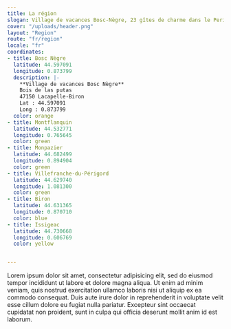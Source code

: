 ```yaml
---
title: La région
slogan: Village de vacances Bosc-Nègre, 23 gîtes de charme dans le Perigord Noir
cover: "/uploads/header.png"
layout: "Region"
route: "fr/region"
locale: "fr"
coordinates:
- title: Bosc Nègre
  latitude: 44.597091
  longitude: 0.873799
  description: |-
    **Village de vacances Bosc Nègre**  
    Bois de las putas  
    47150 Lacapelle-Biron  
    Lat : 44.597091  
    Long : 0.873799  
  color: orange
- title: Montflanquin
  latitude: 44.532771
  longitude: 0.765645
  color: green
- title: Monpazier
  latitude: 44.682499
  longitude: 0.894904
  color: green
- title: Villefranche-du-Périgord
  latitude: 44.629740
  longitude: 1.081300
  color: green
- title: Biron
  latitude: 44.631365
  longitude: 0.870710
  color: blue
- title: Issigeac
  latitude: 44.730668
  longitude: 0.606769
  color: yellow


---
```


Lorem ipsum dolor sit amet, consectetur adipisicing elit, sed do eiusmod tempor incididunt ut labore et dolore magna aliqua. Ut enim ad minim veniam, quis nostrud exercitation ullamco laboris nisi ut aliquip ex ea commodo consequat. Duis aute irure dolor in reprehenderit in voluptate velit esse cillum dolore eu fugiat nulla pariatur. Excepteur sint occaecat cupidatat non proident, sunt in culpa qui officia deserunt mollit anim id est laborum.
